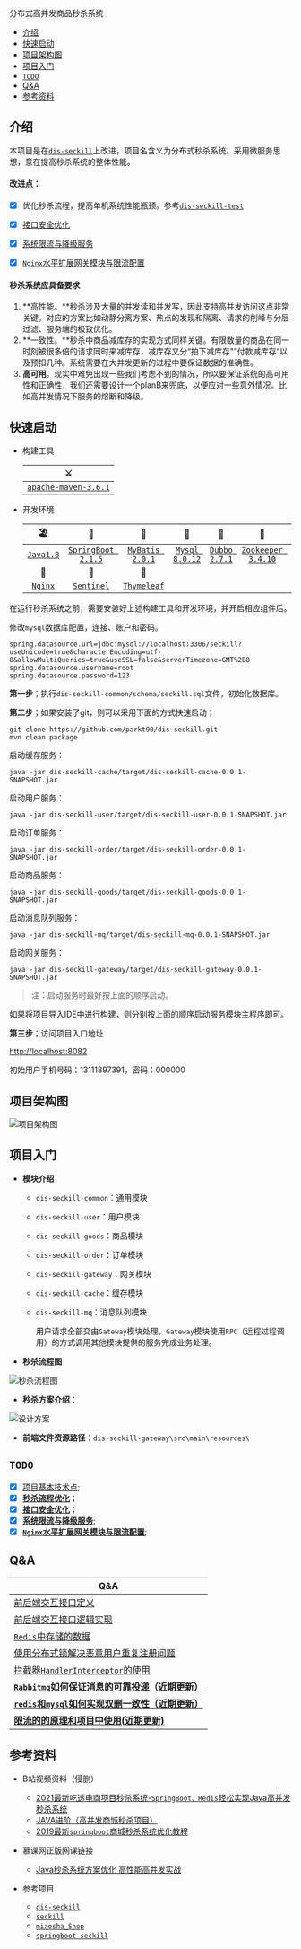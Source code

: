 分布式高并发商品秒杀系统

- [介绍](#介绍)
- [快速启动](#快速启动)
- [项目架构图](#项目架构图)
- [项目入门](#项目入门)
- [`TODO`](#TODO)
- [Q&A](#Q&A)
- [参考资料](#参考资料)


## 介绍

本项目是在[`dis-seckill`](https://github.com/Grootzz/dis-seckill)上改进，项目名含义为分布式秒杀系统。采用微服务思想，意在提高秒杀系统的整体性能。

#### 改进点：

- [x] 优化秒杀流程，提高单机系统性能瓶颈。参考[`dis-seckill-test`](https://github.com/parkt90/dis-seckill-test)

- [x] [接口安全优化](doc/接口安全优化.md)

- [x] [系统限流与降级服务](doc/系统限流与降级服务.md)

- [x] [`Nginx`水平扩展网关模块与限流配置](doc/系统限流与降级服务.md)

#### 秒杀系统应具备要求

1. **高性能。**秒杀涉及大量的并发读和并发写，因此支持高并发访问这点非常关键。对应的方案比如动静分离方案、热点的发现和隔离、请求的削峰与分层过滤、服务端的极致优化。
2. **一致性。**秒杀中商品减库存的实现方式同样关键。有限数量的商品在同一时刻被很多倍的请求同时来减库存，减库存又分“拍下减库存"”付款减库存“以及预扣几种。系统需要在大并发更新的过程中要保证数据的准确性。
3. **高可用**。现实中难免出现一些我们考虑不到的情况，所以要保证系统的高可用性和正确性，我们还需要设计一个planB来兜底，以便应对一些意外情况。比如高并发情况下服务的熔断和降级。

## 快速启动

- 构建工具

  | ⚔️                                                 |
  | ------------------------------------------------- |
  | [`apache-maven-3.6.1`](https://maven.apache.org/) |

- 开发环境

  |                    🏖                     |                              🧐                               |                              🥇                               |                            🌁                             |                              🌈                               |                              🎯                               |                       🦄                        |                              🏖                               |                      🚏                       |
  | :--------------------------------------: | :----------------------------------------------------------: | :----------------------------------------------------------: | :------------------------------------------------------: | :----------------------------------------------------------: | :----------------------------------------------------------: | :--------------------------------------------: | :----------------------------------------------------------: | :------------------------------------------: |
  | [`Java1.8`](https://www.java.com/zh-CN/) | [`SpringBoot 2.1.5`](https://spring.io/projects/spring-boot) | [`MyBatis 2.0.1`](https://mybatis.org/mybatis-3/zh/index.html) | [`Mysql 8.0.12`](https://dev.mysql.com/downloads/mysql/) | [`Dubbo 2.7.1`](https://github.com/zaiyunduan123/Java-Interview/blob/master/notes/framework/Dubbo.md) | [`Zookeeper 3.4.10`](https://github.com/zaiyunduan123/Java-Interview/blob/master/notes/framework/Zookeeper.md) | [`Rabbitmq 3.7.15`](https://www.rabbitmq.com/) | [`Redis  5.0.5`](https://github.com/zaiyunduan123/Java-Interview/blob/master/notes/database/Redis.md) | [`jmeter 5.4.1`](https://jmeter.apache.org/) |
  |                    🍻                     |                              🚀                               |                              📮                               |                                                          |                                                              |                                                              |                                                |                                                              |                                              |
  |   [`Nginx`](https://www.nginx.cn/doc/)   |        [`Sentinel`](https://sentinelguard.io/zh-cn/)         |          [`Thymeleaf`](https://www.thymeleaf.org/)           |                                                          |                                                              |                                                              |                                                |                                                              |                                              |

在运行秒杀系统之前，需要安装好上述构建工具和开发环境，并开启相应组件后。

修改`mysql`数据库配置，连接、账户和密码。

```properties
spring.datasource.url=jdbc:mysql://localhost:3306/seckill?useUnicode=true&characterEncoding=utf-8&allowMultiQueries=true&useSSL=false&serverTimezone=GMT%2B8
spring.datasource.username=root
spring.datasource.password=123
```

**第一步**；执行`dis-seckill-common/schema/seckill.sql`文件，初始化数据库。

**第二步**；如果安装了git，则可以采用下面的方式快速启动；

```properties
git clone https://github.com/parkt90/dis-seckill.git
mvn clean package
```
启动缓存服务：

```properties
java -jar dis-seckill-cache/target/dis-seckill-cache-0.0.1-SNAPSHOT.jar
```

启动用户服务：

```properties
java -jar dis-seckill-user/target/dis-seckill-user-0.0.1-SNAPSHOT.jar
```

启动订单服务：

```properties
java -jar dis-seckill-order/target/dis-seckill-order-0.0.1-SNAPSHOT.jar
```

启动商品服务：

```properties
java -jar dis-seckill-goods/target/dis-seckill-goods-0.0.1-SNAPSHOT.jar
```

启动消息队列服务：

```properties
java -jar dis-seckill-mq/target/dis-seckill-mq-0.0.1-SNAPSHOT.jar
```

启动网关服务：

```properties
java -jar dis-seckill-gateway/target/dis-seckill-gateway-0.0.1-SNAPSHOT.jar
```

> 注：启动服务时最好按上面的顺序启动。

如果将项目导入IDE中进行构建，则分别按上面的顺序启动服务模块主程序即可。

**第三步**；访问项目入口地址

<http://localhost:8082>

初始用户手机号码：13111897391，密码：000000

## 项目架构图



![项目架构图](doc/assets/项目架构图.png)

## 项目入门

- **模块介绍**
  
  - `dis-seckill-common`：通用模块
  - `dis-seckill-user`：用户模块
  - `dis-seckill-goods`：商品模块
  - `dis-seckill-order`：订单模块
  - `dis-seckill-gateway`：网关模块
  - `dis-seckill-cache`：缓存模块
  - `dis-seckill-mq`：消息队列模块
  
     用户请求全部交由`Gateway`模块处理，`Gateway`模块使用`RPC`（远程过程调用）的方式调用其他模块提供的服务完成业务处理。
  
- **秒杀流程图**



<img src="doc\assets\秒杀流程图.png" alt="秒杀流程图"  />

- **秒杀方案介绍**： 

 ![设计方案](doc/assets/设计方案图.png)



- **前端文件资源路径**：`dis-seckill-gateway\src\main\resources\`

## `TODO`

- [x] [项目基本技术点](doc/项目基本技术点.md);
- [x] **[秒杀流程优化](https://github.com/parkt90/dis-seckill-test)**；
- [x] **[接口安全优化](doc/接口安全优化.md)**；
- [x] **[系统限流与降级服务](doc/系统限流与降级服务.md)**;
- [x] **[`Nginx`水平扩展网关模块与限流配置](doc/nginx.md)**;

## Q&A

| Q&A                                                          |
| ------------------------------------------------------------ |
| [前后端交互接口定义](doc/前后端交互接口定义.md)              |
| [前后端交互接口逻辑实现](doc/前后端交互接口逻辑实现.md)      |
| [`Redis`中存储的数据](doc/Redis中存储的数据.md)              |
| [使用分布式锁解决恶意用户重复注册问题](doc/使用分布式锁解决恶意用户重复注册问题.md) |
| [拦截器`HandlerInterceptor`的使用](doc/HandlerInterceptor的使用.md) |
| **[`Rabbitmq`如何保证消息的可靠投递（近期更新）](doc/Rabbitmq.md)** |
| **[`redis`和`mysql`如何实现双删一致性（近期更新）](doc/双删一致.md)** |
| **[限流的的原理和项目中使用(近期更新)](doc/限流原理.md)**    |

## 参考资料

- B站视频资料（侵删）
  - [2021最新吃透电商项目秒杀系统-`SpringBoot、Redis`轻松实现Java高并发秒杀系统](https://www.bilibili.com/video/BV1Cp4y1b7Je?share_source=copy_web)
  - [JAVA进阶（高并发商城秒杀项目）](https://www.bilibili.com/video/BV1Ha4y1e7Uj?share_source=copy_web)
  - [2019最新`springboot`商城秒杀系统优化教程](https://www.bilibili.com/video/BV1QJ411e78B?share_source=copy_web)

- 慕课网正版网课链接
  - [Java秒杀系统方案优化 高性能高并发实战](https://coding.imooc.com/class/168.html)

- 参考项目
  - [`dis-seckill`](https://github.com/Grootzz/dis-seckill)
  - [`seckill`](https://github.com/Grootzz/seckill)
  - [`miaosha_Shop`](https://github.com/MaJesTySA/miaosha_Shop)
  - [`springboot-seckill`](https://github.com/zaiyunduan123/springboot-seckill)





